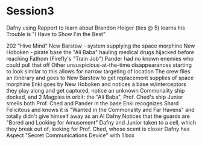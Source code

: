 # Session3
  Dafny using Rapport to learn about Brandon Holger (ties @ 5)
    learns his Trouble is "I Have to Show I'm the Best"

  202 "Hive Mind"
    New Barstow - system supplying the space morphine
    New Hoboken - pirate base
    the "Ali Baba" hauling medical drugs hijacked before reaching Fathom (Firefly's "Train Job")
      Pander had no known enemies who could pull that off
      Other unsuspicious-at-the-time disappearances starting to look similar to this
        allows for narrow targeting of location
    The crew files an itinerary and goes to New Barstow to get replacement supplies of space morphine
    Enki goes by New Hoboken and notices a base w/interceptors
    they play along and get captured, notice an unknown Commonality ship docked, and 2 Magpies in orbit:
      the "Ali Baba",
      Prof. Ched's ship
    Junior smells both Prof. Ched and Pander in the base
    Enki recognizes Shard Felicitous and knows it is "Wanted in the Commonality and Far Havens"
      and totally didn't give himself away as an AI
    Dafny Notices that the guards are "Bored and Looking for Amusement"
    Dafny and Junior taken to a cell, which they break out of, looking for Prof. Ched, whose scent is closer
    Dafny has Aspect "Secret Communications Device" with 1 box
